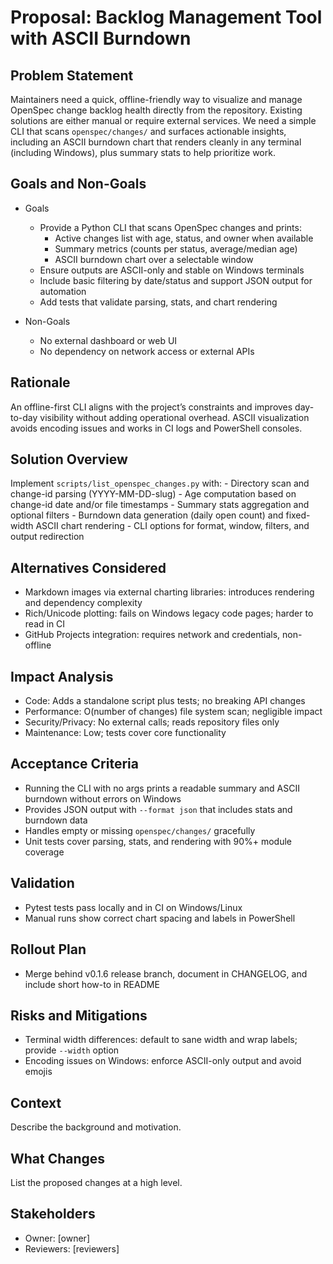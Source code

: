 # Proposal: Backlog Management Tool with ASCII Burndown

## Problem Statement

Maintainers need a quick, offline-friendly way to visualize and manage OpenSpec change backlog health directly from the repository. Existing solutions are either manual or require external services. We need a simple CLI that scans `openspec/changes/` and surfaces actionable insights, including an ASCII burndown chart that renders cleanly in any terminal (including Windows), plus summary stats to help prioritize work.

## Goals and Non-Goals

- Goals
	- Provide a Python CLI that scans OpenSpec changes and prints:
		- Active changes list with age, status, and owner when available
		- Summary metrics (counts per status, average/median age)
		- ASCII burndown chart over a selectable window
	- Ensure outputs are ASCII-only and stable on Windows terminals
	- Include basic filtering by date/status and support JSON output for automation
	- Add tests that validate parsing, stats, and chart rendering

- Non-Goals
	- No external dashboard or web UI
	- No dependency on network access or external APIs

## Rationale

An offline-first CLI aligns with the project’s constraints and improves day-to-day visibility without adding operational overhead. ASCII visualization avoids encoding issues and works in CI logs and PowerShell consoles.

## Solution Overview

Implement `scripts/list_openspec_changes.py` with:
	- Directory scan and change-id parsing (YYYY-MM-DD-slug)
	- Age computation based on change-id date and/or file timestamps
	- Summary stats aggregation and optional filters
	- Burndown data generation (daily open count) and fixed-width ASCII chart rendering
	- CLI options for format, window, filters, and output redirection

## Alternatives Considered

- Markdown images via external charting libraries: introduces rendering and dependency complexity
- Rich/Unicode plotting: fails on Windows legacy code pages; harder to read in CI
- GitHub Projects integration: requires network and credentials, non-offline

## Impact Analysis

- Code: Adds a standalone script plus tests; no breaking API changes
- Performance: O(number of changes) file system scan; negligible impact
- Security/Privacy: No external calls; reads repository files only
- Maintenance: Low; tests cover core functionality

## Acceptance Criteria

- Running the CLI with no args prints a readable summary and ASCII burndown without errors on Windows
- Provides JSON output with `--format json` that includes stats and burndown data
- Handles empty or missing `openspec/changes/` gracefully
- Unit tests cover parsing, stats, and rendering with 90%+ module coverage

## Validation

- Pytest tests pass locally and in CI on Windows/Linux
- Manual runs show correct chart spacing and labels in PowerShell

## Rollout Plan

- Merge behind v0.1.6 release branch, document in CHANGELOG, and include short how-to in README

## Risks and Mitigations

- Terminal width differences: default to sane width and wrap labels; provide `--width` option
- Encoding issues on Windows: enforce ASCII-only output and avoid emojis

## Context

Describe the background and motivation.


## What Changes

List the proposed changes at a high level.


## Stakeholders

- Owner: [owner]
- Reviewers: [reviewers]

